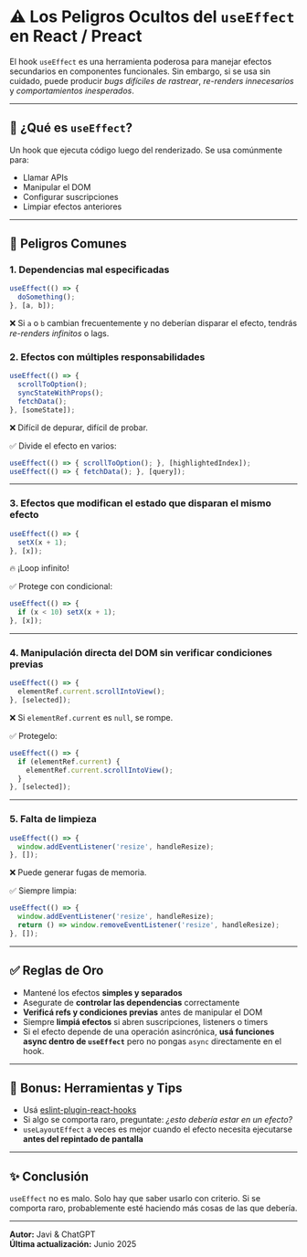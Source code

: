 
# ⚠️ Los Peligros Ocultos del `useEffect` en React / Preact

El hook `useEffect` es una herramienta poderosa para manejar efectos secundarios en componentes funcionales. Sin embargo, si se usa sin cuidado, puede producir *bugs difíciles de rastrear*, *re-renders innecesarios* y *comportamientos inesperados*.

---

## 🧠 ¿Qué es `useEffect`?
Un hook que ejecuta código luego del renderizado. Se usa comúnmente para:

- Llamar APIs
- Manipular el DOM
- Configurar suscripciones
- Limpiar efectos anteriores

---

## 🚨 Peligros Comunes

### 1. **Dependencias mal especificadas**
```ts
useEffect(() => {
  doSomething();
}, [a, b]);
```
❌ Si `a` o `b` cambian frecuentemente y no deberían disparar el efecto, tendrás *re-renders infinitos* o lags.

### 2. **Efectos con múltiples responsabilidades**
```ts
useEffect(() => {
  scrollToOption();
  syncStateWithProps();
  fetchData();
}, [someState]);
```
❌ Difícil de depurar, difícil de probar.

✅ Divide el efecto en varios:
```ts
useEffect(() => { scrollToOption(); }, [highlightedIndex]);
useEffect(() => { fetchData(); }, [query]);
```

---

### 3. **Efectos que modifican el estado que disparan el mismo efecto**
```ts
useEffect(() => {
  setX(x + 1);
}, [x]);
```
🔥 ¡Loop infinito!

✅ Protege con condicional:
```ts
useEffect(() => {
  if (x < 10) setX(x + 1);
}, [x]);
```

---

### 4. **Manipulación directa del DOM sin verificar condiciones previas**
```ts
useEffect(() => {
  elementRef.current.scrollIntoView();
}, [selected]);
```
❌ Si `elementRef.current` es `null`, se rompe.

✅ Protegelo:
```ts
useEffect(() => {
  if (elementRef.current) {
    elementRef.current.scrollIntoView();
  }
}, [selected]);
```

---

### 5. **Falta de limpieza**
```ts
useEffect(() => {
  window.addEventListener('resize', handleResize);
}, []);
```
❌ Puede generar fugas de memoria.

✅ Siempre limpia:
```ts
useEffect(() => {
  window.addEventListener('resize', handleResize);
  return () => window.removeEventListener('resize', handleResize);
}, []);
```

---

## ✅ Reglas de Oro

- Mantené los efectos **simples y separados**
- Asegurate de **controlar las dependencias** correctamente
- **Verificá refs y condiciones previas** antes de manipular el DOM
- Siempre **limpiá efectos** si abren suscripciones, listeners o timers
- Si el efecto depende de una operación asincrónica, **usá funciones async dentro de `useEffect`** pero no pongas `async` directamente en el hook.

---

## 🧰 Bonus: Herramientas y Tips

- Usá [eslint-plugin-react-hooks](https://www.npmjs.com/package/eslint-plugin-react-hooks)
- Si algo se comporta raro, preguntate: _¿esto debería estar en un efecto?_
- `useLayoutEffect` a veces es mejor cuando el efecto necesita ejecutarse **antes del repintado de pantalla**

---

## ✨ Conclusión

`useEffect` no es malo. Solo hay que saber usarlo con criterio. Si se comporta raro, probablemente esté haciendo más cosas de las que debería.

---

**Autor:** Javi & ChatGPT  
**Última actualización:** Junio 2025
